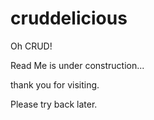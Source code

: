 # cruddelicious
Oh CRUD!

Read Me is under construction...

thank you for visiting.

Please try back later.
